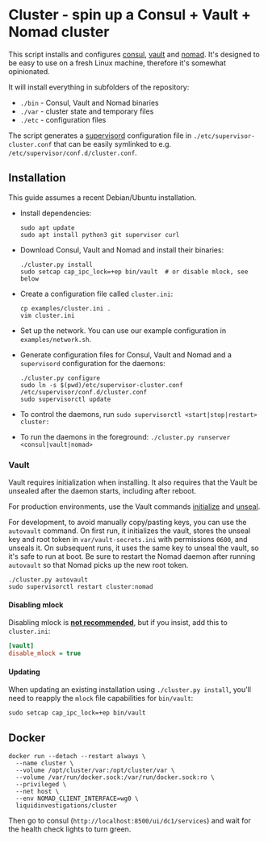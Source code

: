 # Cluster - spin up a Consul + Vault + Nomad cluster

This script installs and configures [consul][], [vault][] and [nomad][]. It's
designed to be easy to use on a fresh Linux machine, therefore it's somewhat
opinionated.

It will install everything in subfolders of the repository:

* `./bin` - Consul, Vault and Nomad binaries
* `./var` - cluster state and temporary files
* `./etc` - configuration files

The script generates a [supervisord][] configuration file in
`./etc/supervisor-cluster.conf` that can be easily symlinked to e.g.
`/etc/supervisor/conf.d/cluster.conf`.

[consul]: https://www.consul.io/
[vault]: https://www.vaultproject.io/
[nomad]: https://www.nomadproject.io/
[supervisord]: http://supervisord.org/


## Installation

This guide assumes a recent Debian/Ubuntu installation.

* Install dependencies:

    ```shell
    sudo apt update
    sudo apt install python3 git supervisor curl
    ```

* Download Consul, Vault and Nomad and install their binaries:

    ```shell
    ./cluster.py install
    sudo setcap cap_ipc_lock=+ep bin/vault  # or disable mlock, see below
    ```

* Create a configuration file called `cluster.ini`:

    ```shell
    cp examples/cluster.ini .
    vim cluster.ini
    ```

* Set up the network. You can use our example configuration in `examples/network.sh`.

* Generate configuration files for Consul, Vault and Nomad and a `supervisord`
  configuration for the daemons:

    ```shell
    ./cluster.py configure
    sudo ln -s $(pwd)/etc/supervisor-cluster.conf /etc/supervisor/conf.d/cluster.conf
    sudo supervisorctl update
    ```

* To control the daemons, run `sudo supervisorctl <start|stop|restart>
  cluster:`

* To run the daemons in the foreground: `./cluster.py runserver
  <consul|vault|nomad>`

### Vault

Vault requires initialization when installing. It also requires that the Vault
be unsealed after the daemon starts, including after reboot.

For production environments, use the Vault commands [initialize][] and
[unseal][].

For development, to avoid manually copy/pasting keys, you can use the
`autovault` command. On first run, it initializes the vault, stores the unseal
key and root token in `var/vault-secrets.ini` with permissions `0600`, and
unseals it. On subsequent runs, it uses the same key to unseal the vault, so
it's safe to run at boot. Be sure to restart the Nomad daemon after running
`autovault` so that Nomad picks up the new root token.

```shell
./cluster.py autovault
sudo supervisorctl restart cluster:nomad
```

[initialize]: https://www.vaultproject.io/docs/commands/operator/init.html
[unseal]: https://www.vaultproject.io/docs/commands/operator/unseal.html

#### Disabling mlock

Disabling mlock is [**not recommended**][disable_mlock], but if you insist, add
this to `cluster.ini`:

```ini
[vault]
disable_mlock = true
```

[disable_mlock]: https://www.vaultproject.io/docs/configuration/#disable_mlock

#### Updating

When updating an existing installation using `./cluster.py install`, you'll
need to reapply the `mlock` file capabilities for `bin/vault`:

```shell
sudo setcap cap_ipc_lock=+ep bin/vault
```

## Docker
```shell
docker run --detach --restart always \
  --name cluster \
  --volume /opt/cluster/var:/opt/cluster/var \
  --volume /var/run/docker.sock:/var/run/docker.sock:ro \
  --privileged \
  --net host \
  --env NOMAD_CLIENT_INTERFACE=wg0 \
  liquidinvestigations/cluster
```

Then go to consul (`http://localhost:8500/ui/dc1/services`) and wait for the
health check lights to turn green.
